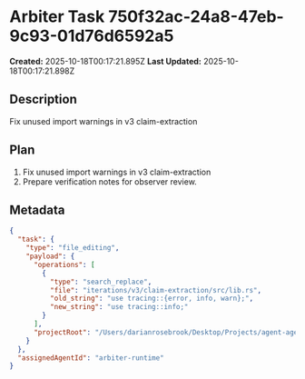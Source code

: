 # Arbiter Task 750f32ac-24a8-47eb-9c93-01d76d6592a5

**Created:** 2025-10-18T00:17:21.895Z
**Last Updated:** 2025-10-18T00:17:21.898Z

## Description
Fix unused import warnings in v3 claim-extraction

## Plan
1. Fix unused import warnings in v3 claim-extraction
2. Prepare verification notes for observer review.

## Metadata
```json
{
  "task": {
    "type": "file_editing",
    "payload": {
      "operations": [
        {
          "type": "search_replace",
          "file": "iterations/v3/claim-extraction/src/lib.rs",
          "old_string": "use tracing::{error, info, warn};",
          "new_string": "use tracing::info;"
        }
      ],
      "projectRoot": "/Users/darianrosebrook/Desktop/Projects/agent-agency"
    }
  },
  "assignedAgentId": "arbiter-runtime"
}
```